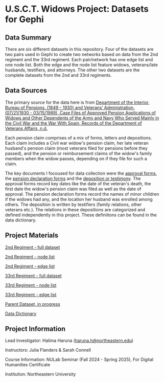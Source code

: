 # U.S.C.T. Widows Project: Datasets for Gephi

## Data Summary
There are six different datasets in this repository. Four of the datasets are two pairs used in Gephi to create two networks based on data from the 2nd regiment and the 33rd regiment. Each pair/network has one edge list and one node list. Both the edge and the node list feature widows, veterans/late husbands, testifiers, and attorneys. 
The other two datasets are the complete datasets from the 2nd and 33rd regiments.

## Data Sources
The primary source for the data here is from [Department of the Interior, Bureau of Pensions. (1849 - 1930) and Veterans’ Administration. (07/21/1930 - 03/15/1989), Case Files of Approved Pension Applications of Widows and Other Dependents of the Army and Navy Who Served Mainly in the Civil War and the War With Spain, Records of the Department of Veterans Affairs, n.d.](https://catalog.archives.gov/id/300020)

Each pension claim comprises of a mix of forms, letters and depositions. Each claim includes a Civil war widow's pension claim, her late veteran husband's pension claim (most veterans filed for pensions before they passed), and the pension or reimbursement claims of the widow's family members when the widow passes, depending on if they file for such a claim.

The key documents I focoused for data collection were the [approval forms](https://github.com/hharuna/usct-widows/blob/main/2.%20Datasets/George_L_Ackiss_Pension_136.jpg), the [pension declaration forms](https://github.com/hharuna/usct-widows/blob/main/2.%20Datasets/George_L_Ackiss_Pension_137.jpg) and the [deposition or testimony](https://github.com/hharuna/usct-widows/blob/main/2.%20Datasets/Paul_Jones_Pension_059.jpg).
The approval forms record key dates like the date of the veteran's death, the first date the widow's pension claim was filed as well as the date of approval. The pension declaration forms record the names of minor children if the widows had any, and the location her husband was enrolled among others. The deposition is written by testifiers (family relations, other veterans etc.). The relations in these depositions are categorized and defined independently in this project. These definiitons can be found in the data dictionary.

## Project Materials
[2nd Regiment - full dataset](https://github.com/hharuna/usct-widows/blob/main/2.%20Datasets/Parent%20Dataset%20-%202nd%20regiment.csv)

[2nd Regiment - node list](https://github.com/hharuna/usct-widows/blob/main/2.%20Datasets/Parent-Dataset-2nd-regiment-node-list-csv%20(2).csv)

[2nd Regiment - edge list](https://github.com/hharuna/usct-widows/blob/main/2.%20Datasets/Parent-Dataset-2nd-regiment-edge-list-csv%20(3).csv)

[33rd Regiment - full dataset](https://github.com/hharuna/usct-widows/blob/main/2.%20Datasets/Parent%20Dataset%20-%2033rd%20regiment.csv)

[33rd Regiment - node list](https://github.com/hharuna/usct-widows/blob/main/2.%20Datasets/Parent%20Dataset%20-%2033rd%20regiment%20node%20list%20(1).csv)

[33rd Regiment - edge list](https://github.com/hharuna/usct-widows/blob/main/2.%20Datasets/Parent-Dataset-33rd-regiment-edge-list-(1)-csv.csv)

[Parent Dataset, in progress](https://docs.google.com/spreadsheets/d/1YecUt_40J-x2H4w_2LAkcT9nBeTGIOR2to0zMN6wyrs/edit?gid=0#gid=0)

[Data Dictionary](https://docs.google.com/document/d/1m7fjO3q1YqrYe1gWYUqbTSkSrR1lrlFeIWDge9fDmgs/edit?tab=t.0)

## Project  Information
Lead Investigator: Halima Haruna (haruna.h@northeastern.edu)

Instructors: Julia Flanders & Sarah Connell

Course Information: NULab Seminar (Fall 2024 - Spring 2025), For Digital Humanities Certificate

Institution: Northeastern University
